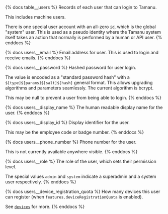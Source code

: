 {% docs table__users %}
Records of each user that can login to Tamanu.

This includes machine users.

There is one special user account with an all-zero `id`, which is the global "system" user. This is
used as a pseudo identity where the Tamanu system itself takes an action that normally is performed
by a human or API user.
{% enddocs %}

{% docs users__email %}
Email address for user. This is used to login and receive emails.
{% enddocs %}

{% docs users__password %}
Hashed password for user login.

The value is encoded as a "standard password hash" with a `$[type]$[params]$[salt]$[hash]` general
format. This allows upgrading algorithms and parameters seamlessly. The current algorithm is bcrypt.

This may be null to prevent a user from being able to login.
{% enddocs %}

{% docs users__display_name %}
The human readable display name for the user.
{% enddocs %}

{% docs users__display_id %}
Display identifier for the user.

This may be the employee code or badge number.
{% enddocs %}

{% docs users__phone_number %}
Phone number for the user.

This is not currently available anywhere visible.
{% enddocs %}

{% docs users__role %}
The role of the user, which sets their permission level.

The special values `admin` and `system` indicate a superadmin and a system user respectively.
{% enddocs %}

{% docs users__device_registration_quota %}
How many devices this user can register (when `features.deviceRegistrationQuota` is enabled).

See [`devices`](#!/source/source.tamanu.tamanu.devices) for more.
{% enddocs %}
